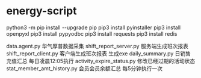 # energy-script

python3 -m pip install --upgrade pip
pip3 install pyinstaller
pip3 install openpyxl
pip3 install pypyodbc
pip3 install requests
pip3 install redis

data.agent.py                 华气厚普数据采集
shift_report_server.py      服务端生成班次报表
shift_report_client.py       客户端生成班次报表  生成exe
daily_summary.py            日销售充值汇总         每日凌晨12:05执行
activity_expire_status.py    修改已经过期的活动状态
stat_member_amt_history.py   会员会员余额汇总      每5分钟执行一次











